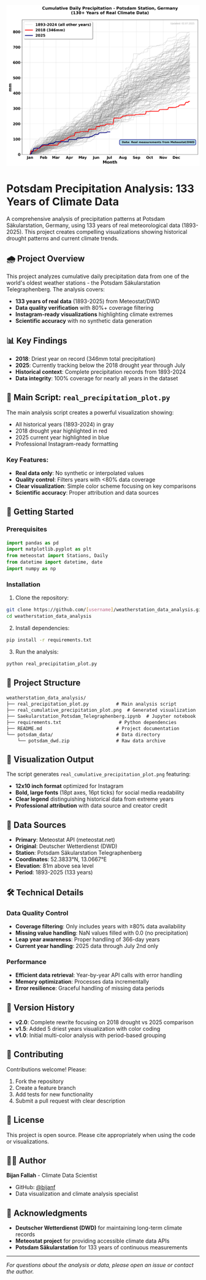 ![Cumulative Precipitation Plot](real_cumulative_precipitation_plot.png)

# Potsdam Precipitation Analysis: 133 Years of Climate Data

A comprehensive analysis of precipitation patterns at Potsdam Säkularstation, Germany, using 133 years of real meteorological data (1893-2025). This project creates compelling visualizations showing historical drought patterns and current climate trends.

## 🌧️ Project Overview

This project analyzes cumulative daily precipitation data from one of the world's oldest weather stations - the Potsdam Säkularstation Telegraphenberg. The analysis covers:

- **133 years of real data** (1893-2025) from Meteostat/DWD
- **Data quality verification** with 80%+ coverage filtering
- **Instagram-ready visualizations** highlighting climate extremes
- **Scientific accuracy** with no synthetic data generation

## 📊 Key Findings

- **2018**: Driest year on record (346mm total precipitation)
- **2025**: Currently tracking below the 2018 drought year through July
- **Historical context**: Complete precipitation records from 1893-2024
- **Data integrity**: 100% coverage for nearly all years in the dataset

## 🎯 Main Script: `real_precipitation_plot.py`

The main analysis script creates a powerful visualization showing:
- All historical years (1893-2024) in gray
- 2018 drought year highlighted in red
- 2025 current year highlighted in blue
- Professional Instagram-ready formatting

### Key Features:
- **Real data only**: No synthetic or interpolated values
- **Quality control**: Filters years with <80% data coverage
- **Clear visualization**: Simple color scheme focusing on key comparisons
- **Scientific accuracy**: Proper attribution and data sources

## 🚀 Getting Started

### Prerequisites

```python
import pandas as pd
import matplotlib.pyplot as plt
from meteostat import Stations, Daily
from datetime import datetime, date
import numpy as np
```

### Installation

1. Clone the repository:
```bash
git clone https://github.com/[username]/weatherstation_data_analysis.git
cd weatherstation_data_analysis
```

2. Install dependencies:
```bash
pip install -r requirements.txt
```

3. Run the analysis:
```bash
python real_precipitation_plot.py
```

## 📁 Project Structure

```
weatherstation_data_analysis/
├── real_precipitation_plot.py          # Main analysis script
├── real_cumulative_precipitation_plot.png  # Generated visualization
├── Saekularstation_Potsdam_Telegraphenberg.ipynb  # Jupyter notebook
├── requirements.txt                     # Python dependencies
├── README.md                           # Project documentation
└── potsdam_data/                       # Data directory
    └── potsdam_dwd.zip                 # Raw data archive
```

## 🎨 Visualization Output

The script generates `real_cumulative_precipitation_plot.png` featuring:
- **12x10 inch format** optimized for Instagram
- **Bold, large fonts** (18pt axes, 16pt ticks) for social media readability
- **Clear legend** distinguishing historical data from extreme years
- **Professional attribution** with data source and creator credit

## 🔬 Data Sources

- **Primary**: Meteostat API (meteostat.net)
- **Original**: Deutscher Wetterdienst (DWD)
- **Station**: Potsdam Säkularstation Telegraphenberg
- **Coordinates**: 52.3833°N, 13.0667°E
- **Elevation**: 81m above sea level
- **Period**: 1893-2025 (133 years)

## 🛠️ Technical Details

### Data Quality Control
- **Coverage filtering**: Only includes years with ≥80% data availability
- **Missing value handling**: NaN values filled with 0.0 (no precipitation)
- **Leap year awareness**: Proper handling of 366-day years
- **Current year handling**: 2025 data through July 2nd only

### Performance
- **Efficient data retrieval**: Year-by-year API calls with error handling
- **Memory optimization**: Processes data incrementally
- **Error resilience**: Graceful handling of missing data periods

## 🔄 Version History

- **v2.0**: Complete rewrite focusing on 2018 drought vs 2025 comparison
- **v1.5**: Added 5 driest years visualization with color coding
- **v1.0**: Initial multi-color analysis with period-based grouping

## 👥 Contributing

Contributions welcome! Please:
1. Fork the repository
2. Create a feature branch
3. Add tests for new functionality
4. Submit a pull request with clear description

## 📄 License

This project is open source. Please cite appropriately when using the code or visualizations.

## 👨‍🔬 Author

**Bijan Fallah** - Climate Data Scientist
- GitHub: [@bijanf](https://github.com/bijanf)
- Data visualization and climate analysis specialist

## 🙏 Acknowledgments

- **Deutscher Wetterdienst (DWD)** for maintaining long-term climate records
- **Meteostat project** for providing accessible climate data APIs
- **Potsdam Säkularstation** for 133 years of continuous measurements

---

*For questions about the analysis or data, please open an issue or contact the author.*

